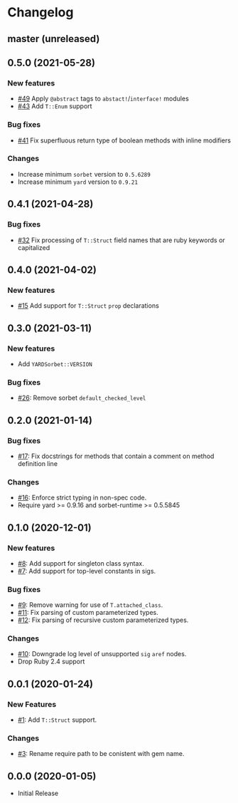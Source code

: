 # Changelog

## master (unreleased)

## 0.5.0 (2021-05-28)

### New features

* [#49](https://github.com/dduugg/yard-sorbet/issues/49) Apply `@abstract` tags to `abstact!`/`interface!` modules
* [#43](https://github.com/dduugg/yard-sorbet/issues/43) Add `T::Enum` support

### Bug fixes

* [#41](https://github.com/dduugg/yard-sorbet/issues/41) Fix superfluous return type of boolean methods with inline modifiers

### Changes

* Increase minimum `sorbet` version to `0.5.6289`
* Increase minimum `yard` version to `0.9.21`

## 0.4.1 (2021-04-28)

### Bug fixes

* [#32](https://github.com/dduugg/yard-sorbet/issues/32) Fix processing of `T::Struct` field names that are ruby keywords or capitalized

## 0.4.0 (2021-04-02)

### New features

* [#15](https://github.com/dduugg/yard-sorbet/issues/15) Add support for `T::Struct` `prop` declarations

## 0.3.0 (2021-03-11)

### New features

* Add `YARDSorbet::VERSION`

### Bug fixes

* [#26](https://github.com/dduugg/yard-sorbet/pull/26): Remove sorbet `default_checked_level`

## 0.2.0 (2021-01-14)

### Bug fixes

* [#17](https://github.com/dduugg/yard-sorbet/pull/17): Fix docstrings for methods that contain a comment on method definition line

### Changes

* [#16](https://github.com/dduugg/yard-sorbet/pull/16): Enforce strict typing in non-spec code.
* Require yard >= 0.9.16 and sorbet-runtime >= 0.5.5845

## 0.1.0 (2020-12-01)

### New features

* [#8](https://github.com/dduugg/yard-sorbet/pull/8): Add support for singleton class syntax.
* [#7](https://github.com/dduugg/yard-sorbet/pull/7): Add support for top-level constants in sigs.

### Bug fixes

* [#9](https://github.com/dduugg/yard-sorbet/pull/9): Remove warning for use of `T.attached_class`.
* [#11](https://github.com/dduugg/yard-sorbet/pull/11): Fix parsing of custom parameterized types.
* [#12](https://github.com/dduugg/yard-sorbet/pull/12): Fix parsing of recursive custom parameterized types.

### Changes

* [#10](https://github.com/dduugg/yard-sorbet/pull/10): Downgrade log level of unsupported `sig` `aref` nodes.
* Drop Ruby 2.4 support

## 0.0.1 (2020-01-24)

### New Features

* [#1](https://github.com/dduugg/yard-sorbet/pull/1): Add `T::Struct` support.

### Changes

* [#3](https://github.com/dduugg/yard-sorbet/pull/3): Rename require path to be conistent with gem name.

## 0.0.0 (2020-01-05)

* Initial Release
